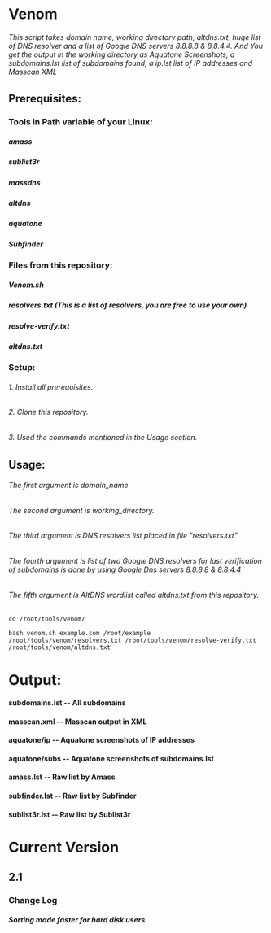 # Venom
###### This script takes domain name, working directory path, altdns.txt, huge list of DNS resolver and a list of Google DNS servers 8.8.8.8 & 8.8.4.4. And You get the output in the working directory as Aquatone Screenshots, a subdomains.lst list of subdomains found, a ip.lst list of IP addresses and Masscan XML
## Prerequisites:
### Tools in Path variable of your Linux:
##### amass
##### sublist3r
##### massdns
##### altdns
##### aquatone
##### Subfinder

### Files from this repository:
##### Venom.sh
##### resolvers.txt (This is a list of resolvers, you are free to use your own)
##### resolve-verify.txt
##### altdns.txt


### Setup:
###### 1. Install all prerequisites.
###### 2. Clone this repository.
###### 3. Used the commands mentioned in the Usage section.

## Usage:
###### The first argument is domain_name
###### The second argument is working_directory.
###### The third argument is DNS resolvers list placed in file "resolvers.txt"
###### The fourth argument is list of two Google DNS resolvers for last verification of subdomains is done by using Google Dns servers 8.8.8.8 & 8.8.4.4
###### The fifth argument is AltDNS wordlist called altdns.txt from this repository.
```
cd /root/tools/venom/

bash venom.sh example.com /root/example /root/tools/venom/resolvers.txt /root/tools/venom/resolve-verify.txt /root/tools/venom/altdns.txt
```



# Output:
#### subdomains.lst -- All subdomains
#### masscan.xml -- Masscan output in XML
#### aquatone/ip -- Aquatone screenshots of IP addresses
#### aquatone/subs -- Aquatone screenshots of subdomains.lst
#### amass.lst -- Raw list by Amass
#### subfinder.lst -- Raw list by Subfinder
#### sublist3r.lst -- Raw list by Sublist3r

# Current Version
## 2.1
### Change Log
##### Sorting made faster for hard disk users
